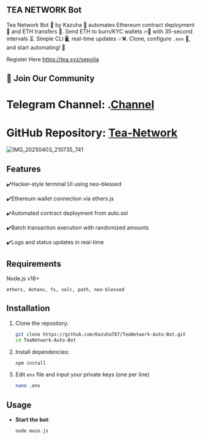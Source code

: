 ## TEA NETWORK Bot
Tea Network Bot 🚀 by Kazuha 🌟 automates Ethereum contract deployment 📜 and ETH transfers 💸. Send ETH to burn/KYC wallets 🔥💼 with 35-second intervals ⏳. Simple CLI 🖥️, real-time updates ✅❌. Clone, configure `.env` 💼, and start automating! 🎉

Register Here https://tea.xyz/sepolia
## 📢 Join Our Community

# Telegram Channel: .[Channel](https://t.me/Offical_Im_kazuha)
# GitHub Repository: [Tea-Network](https://github.com/Kazuha787/TeaNetwork-Auto-Bot.git)

![IMG_20250403_210735_741](https://github.com/user-attachments/assets/d91d27b2-4774-4982-af4a-e908da2519b7)


## Features

✔️Hacker-style terminal UI using neo-blessed

✔️Ethereum wallet connection via ethers.js

✔️Automated contract deployment from auto.sol

✔️Batch transaction execution with randomized amounts

✔️Logs and status updates in real-time

## Requirements

Node.js v18+

`ethers, dotenv, fs, solc, path, neo-blessed`


## Installation

1. Clone the repository:

   ```bash
   git clone https://github.com/Kazuha787/TeaNetwork-Auto-Bot.git
   cd TeaNetwork-Auto-Bot
   ```

2. Install dependencies:

   ```bash
   npm install
   ```

3. Edit `env` file and input your private keys (one per line)

   ```bash
   nano .env
   ```

## Usage

- **Start the bot**:

  ```bash
  node main.js
  ```
